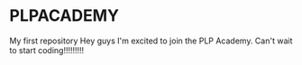# PLPACADEMY
My first repository
Hey guys I'm excited to join the PLP Academy. Can't wait to start coding!!!!!!!!!
